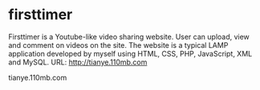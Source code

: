firsttimer
==========

Firsttimer is a Youtube-like video sharing website. User can upload, view and comment on videos on the site. The website is a typical LAMP application developed by myself using HTML, CSS, PHP, JavaScript, XML and MySQL. URL: http://tianye.110mb.com

tianye.110mb.com
